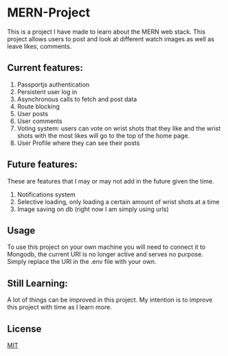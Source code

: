 # MERN-Project
This is a project I have made to learn about the MERN web stack. 
This project allows users to post and look at different watch images as well as leave likes, comments. 

## Current features: 
1. Passportjs authentication
2. Persistent user log in 
3. Asynchronous calls to fetch and post data 
4. Route blocking 
5. User posts
6. User comments 
7. Voting system: users can vote on wrist shots that they like and the wrist shots with the most likes will go to the top of the home page. 
8. User Profile where they can see their posts 

## Future features:  
These are features that I may or may not add in the future given the time. 
1. Notifications system
2. Selective loading, only loading a certain amount of wrist shots at a time
3. Image saving on db (right now I am simply using urls)

## Usage
To use this project on your own machine you will need to connect it to Mongodb, the current URI is no longer active and serves no purpose. 
Simply replace the URI in the .env file with your own. 

## Still Learning: 
A lot of things can be improved in this project. My intention is to improve this project with time as I learn more. 

## License
[MIT](https://choosealicense.com/licenses/mit/)
